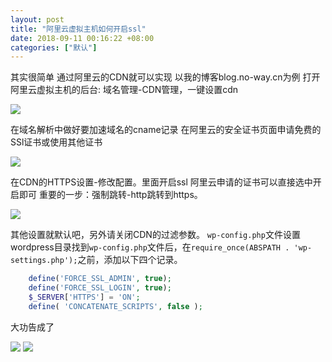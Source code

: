 ```yaml
---
layout: post
title: "阿里云虚拟主机如何开启ssl"
date: 2018-09-11 00:16:22 +08:00
categories: ["默认"]
---
```


其实很简单
通过阿里云的CDN就可以实现
以我的博客blog.no-way.cn为例
打开阿里云虚拟主机的后台:
域名管理-CDN管理，一键设置cdn

![](https://mrwen.oss-cn-shanghai.aliyuncs.com/2018/09/QQ%E6%88%AA%E5%9B%BE20180911000910.png?x-oss-process=image/resize,m_fill,w_1024,h_432)

在域名解析中做好要加速域名的cname记录
在阿里云的安全证书页面申请免费的SSl证书或使用其他证书

![](https://mrwen.oss-cn-shanghai.aliyuncs.com/2018/09/QQ%E6%88%AA%E5%9B%BE20180911000746.png?x-oss-process=image/resize,m_fill,w_1024,h_423)

在CDN的HTTPS设置-修改配置。里面开启ssl
阿里云申请的证书可以直接选中开启即可
重要的一步：强制跳转-http跳转到https。

![](https://mrwen.oss-cn-shanghai.aliyuncs.com/2018/09/QQ%E6%88%AA%E5%9B%BE20180911000828.png?x-oss-process=image/resize,m_fill,w_1024,h_452)

其他设置就默认吧，另外请关闭CDN的过滤参数。
`wp-config.php`文件设置
wordpress目录找到`wp-config.php`文件后，在`require_once(ABSPATH . 'wp-settings.php');`之前，添加以下四个记录。
```php
    define('FORCE_SSL_ADMIN', true);
    define('FORCE_SSL_LOGIN', true);
    $_SERVER['HTTPS'] = 'ON';
    define( 'CONCATENATE_SCRIPTS', false );
```
大功告成了

![](https://mrwen.oss-cn-shanghai.aliyuncs.com/2018/07/zhaoxi.net_.jpg)
![](https://mrwen.oss-cn-shanghai.aliyuncs.com/2018/07/imsun.org_.gif)